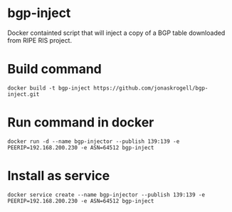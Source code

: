 # bgp-inject
Docker containted script that will inject a copy of a BGP table downloaded from RIPE RIS project.

# Build command
`docker build -t bgp-inject https://github.com/jonaskrogell/bgp-inject.git`

# Run command in docker
`docker run -d --name bgp-injector --publish 139:139 -e PEERIP=192.168.200.230 -e ASN=64512 bgp-inject`

# Install as service
`docker service create --name bgp-injector --publish 139:139 -e PEERIP=192.168.200.230 -e ASN=64512 bgp-inject`
